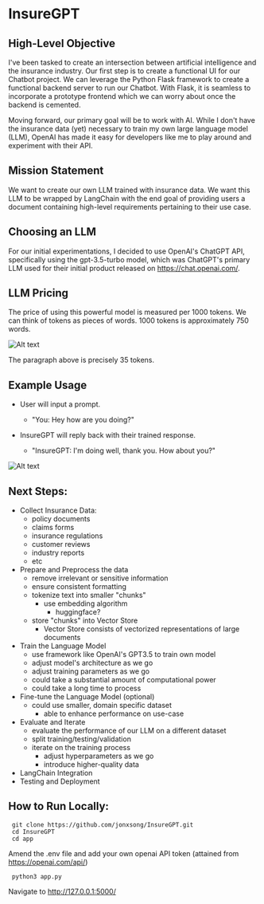 # InsureGPT

## High-Level Objective

I've been tasked to create an intersection between artificial intelligence and the insurance industry. Our first step is to create a functional UI for our Chatbot project. We can leverage the Python Flask framework to create a functional backend server to run our Chatbot. With Flask, it is seamless to incorporate a prototype frontend which we can worry about once the backend is cemented. 

Moving forward, our primary goal will be to work with AI. While I don't have the insurance data (yet) necessary to train my own large language model (LLM), OpenAI has made it easy for developers like me to play around and experiment with their API. 

## Mission Statement

We want to create our own LLM trained with insurance data. We want this LLM to be wrapped by LangChain with the end goal of providing users a document containing high-level requirements pertaining to their use case.


## Choosing an LLM

For our initial experimentations, I decided to use OpenAI's ChatGPT API, specifically using the gpt-3.5-turbo model, which was ChatGPT's primary LLM used for their initial product released on https://chat.openai.com/. 

## LLM Pricing

The price of using this powerful model is measured per 1000 tokens. We can think of tokens as pieces of words. 1000 tokens is approximately 750 words.

![Alt text](https://imgur.com/grgP8OA.jpeg)

The paragraph above is precisely 35 tokens.


## Example Usage

- User will input a prompt.
    - "You: Hey how are you doing?"

- InsureGPT will reply back with their trained response. 
    - "InsureGPT: I'm doing well, thank you. How about you?"

![Alt text](https://imgur.com/a6JoPyY.jpeg)


## Next Steps:

- Collect Insurance Data:
    - policy documents
    - claims forms
    - insurance regulations
    - customer reviews
    - industry reports
    - etc
- Prepare and Preprocess the data
    - remove irrelevant or sensitive information
    - ensure consistent formatting
    - tokenize text into smaller  "chunks"
        - use embedding algorithm
            - huggingface?
    - store "chunks" into Vector Store
        - Vector Store consists of vectorized representations of large documents
- Train the Language Model
    - use framework like OpenAI's GPT3.5 to train own model
    - adjust model's architecture as we go
    - adjust training parameters as we go
    - could take a substantial amount of computational power
    - could take a long time to process
- Fine-tune the Language Model (optional)
    - could use smaller, domain specific dataset
        - able to enhance performance on use-case
- Evaluate and Iterate
    - evaluate the performance of our LLM on a different dataset
    - split training/testing/validation
    - iterate on the training process
        - adjust hyperparameters as we go
        - introduce higher-quality data
- LangChain Integration
- Testing and Deployment


## How to Run Locally:

     git clone https://github.com/jonxsong/InsureGPT.git
     cd InsureGPT
     cd app

Amend the .env file and add your own openai API token (attained from https://openai.com/api/)


     python3 app.py

Navigate to http://127.0.0.1:5000/